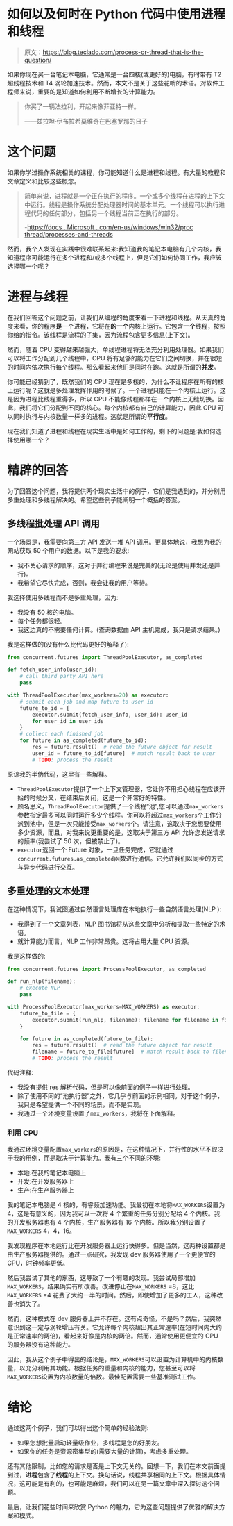 # 如何以及何时在 Python 代码中使用进程和线程

> 原文：<https://blog.teclado.com/process-or-thread-that-is-the-question/>

如果你现在买一台笔记本电脑，它通常是一台四核(或更好的)电脑，有时带有 T2 超线程技术和 T4 涡轮加速技术。然而，本文不是关于这些花哨的术语。对软件工程师来说，重要的是知道如何利用不断增长的计算能力。

> 你买了一辆法拉利，开起来像菲亚特一样。
> 
> ——兹拉坦·伊布拉希莫维奇在巴塞罗那的日子

# 这个问题

如果你学过操作系统相关的课程，你可能知道什么是进程和线程。有大量的教程和文章定义和比较这些概念。

> 简单来说，进程就是一个正在执行的程序。一个或多个线程在进程的上下文中运行。线程是操作系统分配处理器时间的基本单元。一个线程可以执行进程代码的任何部分，包括另一个线程当前正在执行的部分。
> 
> -[https://docs . Microsoft . com/en-us/windows/win32/proc thread/processes-and-threads](https://docs.microsoft.com/en-us/windows/win32/procthread/processes-and-threads)

然而，我个人发现在实践中很难联系起来:我知道我的笔记本电脑有几个内核，我知道程序可能运行在多个进程和/或多个线程上，但是它们如何协同工作，我应该选择哪一个呢？

# 进程与线程

在我们回答这个问题之前，让我们从编程的角度来看一下进程和线程。从天真的角度来看，你的程序**是**一个进程，它将在**的一个**内核上运行。它包含**一个**线程，按照你给的指令。该线程是流程的子集，因为流程包含更多信息(上下文)。

然而，随着 CPU 变得越来越强大，单线程进程将无法充分利用处理器。如果我们可以将工作分配到几个线程中，CPU 将有足够的能力在它们之间切换，并在很短的时间内依次执行每个线程。那么看起来他们是同时在跑。这就是所谓的**并发**。

你可能已经猜到了，既然我们的 CPU 现在是多核的，为什么不让程序在所有的核上运行呢？这就是多处理发挥作用的时候了。一个进程只能在一个内核上运行。这是因为进程比线程重得多，所以 CPU 不能像线程那样在一个内核上无缝切换。因此，我们将它们分配到不同的核心。每个内核都有自己的计算能力，因此 CPU 可以同时执行与内核数量一样多的进程。这就是所谓的**平行度**。

现在我们知道了进程和线程在现实生活中是如何工作的，剩下的问题是:我如何选择使用哪一个？

# 精辟的回答

为了回答这个问题，我将提供两个现实生活中的例子，它们是我遇到的，并分别用多重处理和多线程解决的。希望这些例子能阐明一个概括的答案。

## 多线程批处理 API 调用

一个场景是，我需要向第三方 API 发送一堆 API 调用。更具体地说，我想为我的网站获取 50 个用户的数据。以下是我的要求:

*   我不关心请求的顺序，这对于并行编程来说是完美的(无论是使用并发还是并行)。
*   我希望它尽快完成，否则，我会让我的用户等待。

我选择使用多线程而不是多重处理，因为:

*   我没有 50 核的电脑。
*   每个任务都很轻。
*   我这边真的不需要任何计算。(查询数据由 API 主机完成，我只是请求结果。)

我是这样做的(没有什么比代码更好的解释了):

```py
from concurrent.futures import ThreadPoolExecutor, as_completed

def fetch_user_info(user_id):
    # call third party API here
    pass

with ThreadPoolExecutor(max_workers=20) as executor:
    # submit each job and map future to user id
    future_to_id = {
        executor.submit(fetch_user_info, user_id): user_id
        for user_id in user_ids
    }
    # collect each finished job
    for future in as_completed(future_to_id):
        res = future.result()  # read the future object for result
        user_id = future_to_id[future]  # match result back to user
        # TODO: process the result 
```

原谅我的半伪代码，这里有一些解释。

*   `ThreadPoolExecutor`提供了一个上下文管理器，它让你不用担心线程在应该开始的时候分叉，在结束后关闭，这是一个非常好的特性。
*   顾名思义，`ThreadPoolExecutor`提供了一个线程“池”,您可以通过`max_workers`参数指定最多可以同时运行多少个线程。你可以将超过`max_workers`个工作分派到池中，但是一次只能接受`max_workers`个。请注意，这取决于您想要使用多少资源，而且，对我来说更重要的是，这取决于第三方 API 允许您发送请求的频率(我尝试了 50 次，但被禁止了)。
*   `executor`返回一个 Future 对象，一旦任务完成，它就通过`concurrent.futures.as_completed`函数进行通信。它允许我们以同步的方式与异步代码进行交互。

## 多重处理的文本处理

在这种情况下，我试图通过自然语言处理库在本地执行一些自然语言处理(NLP ):

*   我得到了一个文章列表，NLP 图书馆将从这些文章中分析和提取一些特定的术语。
*   就计算能力而言，NLP 工作非常昂贵。这将占用大量 CPU 资源。

我是这样做的:

```py
from concurrent.futures import ProcessPoolExecutor, as_completed

def run_nlp(filename):
    # execute NLP
    pass

with ProcessPoolExecutor(max_workers=MAX_WORKERS) as executor:
    future_to_file = {
        executor.submit(run_nlp, filename): filename for filename in filenames
    }

    for future in as_completed(future_to_file):
        res = future.result()  # read the future object for result
        filename = future_to_file[future]  # match result back to filename
        # TODO: process the result 
```

代码注释:

*   我没有提供 res 解析代码，但是可以像前面的例子一样进行处理。
*   除了使用不同的“池执行器”之外，它几乎与前面的示例相同。对于这个例子，我只是希望提供一个不同的场景，而不是实现。
*   我通过一个环境变量设置了`max_workers`，我将在下面解释。

### 利用 CPU

我通过环境变量配置`max_workers`的原因是，在这种情况下，并行性的水平不取决于我的用例，而是取决于计算能力。我有三个不同的环境:

*   本地:在我的笔记本电脑上
*   开发:在开发服务器上
*   生产:在生产服务器上

我的笔记本电脑是 4 核的，有睿频加速功能。我最初在本地将`MAX_WORKERS`设置为 4，这是有意义的，因为我可以一次将 4 个繁重的任务分别分配给 4 个内核。我的开发服务器也有 4 个内核，生产服务器有 16 个内核。所以我分别设置了`MAX_WORKERS` 4，4，16。

我发现程序在本地运行比在开发服务器上运行快得多。但是当然，这两种设置都是由生产服务器提供的。通过一点研究，我发现 dev 服务器使用了一个更便宜的 CPU，时钟频率更低。

然后我尝试了其他的东西，这导致了一个有趣的发现。我尝试局部增加`MAX_WORKERS`，结果确实有所改善。改进停止在`MAX_WORKERS` =8，这比`MAX_WORKERS` =4 花费了大约一半的时间。然后，即使增加了更多的工人，这种改善也消失了。

然而，这种模式在 dev 服务器上并不存在。这有点奇怪，不是吗？然后，我突然意识到这一定与涡轮增压有关。它允许每个内核超出其正常速率(在短时间内大约是正常速率的两倍)，看起来好像是内核的两倍。然而，通常使用更便宜的 CPU 的服务器没有这种能力。

因此，我从这个例子中得出的结论是，`MAX_WORKERS`可以设置为计算机中的内核数量，以充分利用其功能。根据任务的重量和内核的能力，您甚至可以将`MAX_WORKERS`设置为内核数量的倍数。最佳配置需要一些基准测试工作。

# 结论

通过这两个例子，我们可以得出这个简单的经验法则:

*   如果您想批量启动轻量级作业，多线程是您的好朋友。
*   如果你的任务是资源密集型的(需要大量的计算)，考虑多重处理。

还有其他限制，比如您的请求是否是上下文无关的。回想一下，我们在本文前面提到过，**进程**包含了**线程**的上下文。换句话说，线程共享相同的上下文。根据具体情况，这可能是有利的，也可能是麻烦，我们可以在另一篇文章中深入探讨这个问题。

最后，让我们花些时间来欣赏 Python 的魅力，它为这些问题提供了优雅的解决方案和模式。